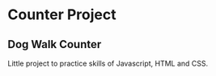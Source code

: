 # Counter Project

## Dog Walk Counter

Little project to practice skills of Javascript, HTML and CSS.
